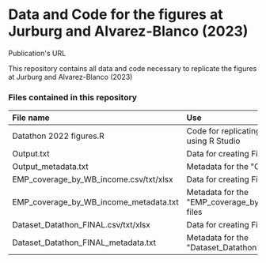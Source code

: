 # Data and Code for the figures at Jurburg and Alvarez-Blanco (2023)
Publication's URL

This repository contains all data and code necessary to replicate the figures at Jurburg and Alvarez-Blanco (2023)


### Files contained in this repository

| File name  | Use|
| :------------- |:-------------|
| Datathon 2022 figures.R| Code for replicating the figures using R Studio|
| Output.txt| Data for creating Figure 1a|
| Output_metadata.txt| Metadata for the "Output" file|
| EMP_coverage_by_WB_income.csv/txt/xlsx|Data for creating Figure 1b|
| EMP_coverage_by_WB_income_metadata.txt| Metadata for the "EMP_coverage_by_WB_income" files|
| Dataset_Datathon_FINAL.csv/txt/xlsx| Data for creating Figures 3b|
| Dataset_Datathon_FINAL_metadata.txt| Metadata for the "Dataset_Datathon" files|
